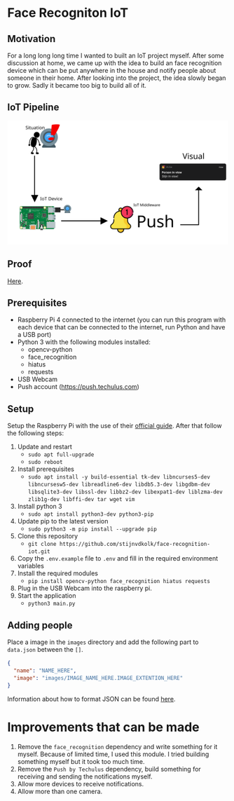 # Face Recogniton IoT

## Motivation
For a long long long time I wanted to built an IoT project myself. After some discussion at home, we came up with the idea to build an face recognition device which can be put anywhere in the house and notify people about someone in their home. After looking into the project, the idea slowly began to grow. Sadly it became too big to build all of it. 

## IoT Pipeline
![Pipeline](./Pipeline.svg)

## Proof
[Here](./docs/proof.png).

## Prerequisites
* Raspberry Pi 4 connected to the internet (you can run this program with each device that can be connected to the internet, run Python and have a USB port)
* Python 3 with the following modules installed:
  * opencv-python
  * face_recognition
  * hiatus
  * requests
* USB Webcam
* Push account (https://push.techulus.com)

## Setup
Setup the Raspberry Pi with the use of their [official guide](https://projects.raspberrypi.org/en/projects/raspberry-pi-setting-up).
After that follow the following steps:
1. Update and restart
    * `sudo apt full-upgrade`
    * `sudo reboot`
2. Install prerequisites
    * `sudo apt install -y build-essential tk-dev libncurses5-dev libncursesw5-dev libreadline6-dev libdb5.3-dev libgdbm-dev libsqlite3-dev libssl-dev libbz2-dev libexpat1-dev liblzma-dev zlib1g-dev libffi-dev tar wget vim`
3. Install python 3
    * `sudo apt install python3-dev python3-pip`
4. Update pip to the latest version
    * `sudo python3 -m pip install --upgrade pip`
5. Clone this repository
    * `git clone https://github.com/stijnvdkolk/face-recognition-iot.git`
6. Copy the `.env.example` file to `.env` and fill in the required environment variables
7. Install the required modules
    * `pip install opencv-python face_recognition hiatus requests`
8. Plug in the USB Webcam into the raspberry pi.
9. Start the application
    * `python3 main.py`

## Adding people
Place a image in the `images` directory and add the following part to `data.json` between the `[]`.
```json
{
  "name": "NAME_HERE",
  "image": "images/IMAGE_NAME_HERE.IMAGE_EXTENTION_HERE"
}
```
Information about how to format JSON can be found [here](https://www.json.org).

# Improvements that can be made
1. Remove the `face_recognition` dependency and write something for it myself. Because of limited time, I used this module. I tried building something myself but it took too much time.
2. Remove the `Push by Techulus` dependency, build something for receiving and sending the notifications myself.
3. Allow more devices to receive notifications.
4. Allow more than one camera.
